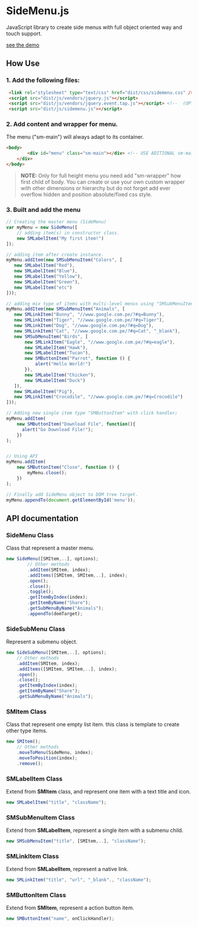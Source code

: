 SideMenu.js
===========
JavaScript library to create side menus with full object oriented way and touch support.

[see the demo](http://osobrevilla.github.io/sidemenu/)


## How Use

### 1. Add the following files:

```html
 <link rel="stylesheet" type="text/css" href="dist/css/sidemenu.css" />
 <script src="dist/js/vendors/jquery.js"></script>
 <script src="dist/js/vendors/jquery.event.tap.js"></script> <!--  (OPTIONAL) FOR FAST TAP (TOUCH) EVENT! -->
 <script src="dist/js/sidemenu.js"></script>
```

### 2. Add content and wrapper for menu.
The menu ("sm-main") will always adapt to its container.

```html
<body>
		<div id="menu" class="sm-main"></div> <!-- USE ADITIONAL sm-main-left CLASS FOR ALIGN THE MENU TO LEFT SIDE.-->
	</div>
</body>

```
> **NOTE:** Only for full height menu you need add "sm-wrapper" how first child of body. You can create or use your own custom wrapper with other dimensions or hierarchy but do not forget add ever overflow hidden and position absolute/fixed css style.

### 3. Built and add the menu

```javascript
// Creating the master menu (SideMenu)
var myMenu = new SideMenu([
	// adding item(s) in constructor class.
	new SMLabelItem("My first item!")
]);

// adding item after create instance.
myMenu.addItem(new SMSubMenuItem("Colors", [
   new SMLabelItem("Red"),
   new SMLabelItem("Blue"),
   new SMLabelItem("Yellow"),
   new SMLabelItem("Green"),
   new SMLabelItem("etc")
]));

// adding mix type of items with multi-level menus using "SMSubMenuItem".
myMenu.addItem(new SMSubMenuItem("Animals", [
   new SMLinkItem("Bunny", "//www.google.com.pe/?#q=Bunny"),
   new SMLinkItem("Tiger", "//www.google.com.pe/?#q=Tiger"),
   new SMLinkItem("Dog", "//www.google.com.pe/?#q=Dog"),
   new SMLinkItem("Cat", "//www.google.com.pe/?#q=Cat", "_blank"),
   new SMSubMenuItem("Birds", [
       new SMLinkItem("Eagle", "//www.google.com.pe/?#q=eagle"),
       new SMLabelItem("Hawk"),
       new SMLabelItem("Tucan"),
       new SMButtonItem("Parrot", function () {
           alert("Hello World!")
       }),
       new SMLabelItem("Chicken"),
       new SMLabelItem("Duck")
   ]),
   new SMLabelItem("Pig"),
   new SMLinkItem("Crocodile", "//www.google.com.pe/?#q=Crocodile")
]));

// Adding new single item type "SMButtonItem" with click handler;
myMenu.addItem(
    new SMButtonItem("Download File", function(){
      alert("Go Download File!");
    })
);


// Using API
myMenu.addItem(
    new SMButtonItem("Close", function () {
        myMenu.close();
    })
);

// Finally add SideMenu object to DOM tree target.
myMenu.appendTo(document.getElementById('menu'));

```


## API documentation
### SideMenu Class
Class that represent a master menu.

```javascript
new SideMenu([SMItem,..], options);
		// Other methods
		.addItem(SMItem, index);
		.addItems([SMItem, SMItem,..], index);
		.open();
		.close();
		.toggle();
		.getItemByIndex(index);
		.getItemByName("Share");
		.getSubMenuByName("Animals");
		.appendTo(domTarget);
```

### SideSubMenu Class

Represent a submenu object.


```javascript
new SideSubMenu([SMItem,..], options);
	// Other methods
	.addItem(SMItem, index);
	.addItems([SMItem, SMItem,..], index);
	.open();
	.close();
	.getItemByIndex(index);
	.getItemByName("Share");
	.getSubMenuByName("Animals");
```
### SMItem Class

Class that represent one empty list item. this class is template to create other type items.
```javascript
new SMItem();
	// Other methods
	.moveToMenu(SideMenu, index);
	.moveToPosition(index);
	.remove();
```
### SMLabelItem Class
Extend from **SMItem** class, and represent one item with a text title and icon.

```javascript
new SMLabelItem("title", "className");
```

### SMSubMenuItem Class
Extend from **SMLabelItem**, represent a single item with a submenu child.

```javascript
new SMSubMenuItem("title", [SMItem,..], "className");
```

### SMLinkItem Class
Extend from **SMLabelItem**, represent a native link.
```javascript
new SMLinkItem("title", "url", "_blank"., "className");
```

### SMButtonItem Class

Extend from **SMItem**, represent a action button item.

```javascript
new SMButtonItem("name", onClickHandler);
```
